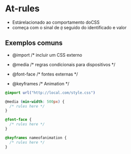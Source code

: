 # At-rules

* Estárelacionado ao comportamento doCSS
* começa com o sinal de `@` seguido do identificado e valor

## Exemplos comuns

- @import         /* incluir um CSS externo

- @media          /* regras condicionais para dispositivos */

- @font-face      /* fontes externas */

- @keyframes      /* Animation */

```css
@import url("http://local.com/style.css")

@media (min-width: 500px) {
  /* rules here */
}

@font-face {
  /* rules here */
}

@keyframes nameofanimation {
  /* rules here */
}

```
